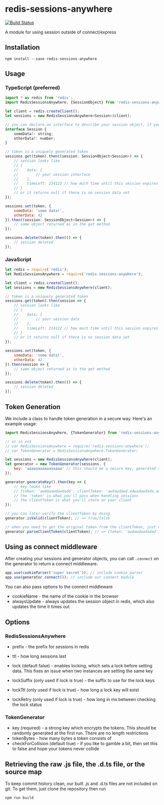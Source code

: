 # redis-sessions-anywhere

[![Build Status](https://travis-ci.org/PaulBGD/redis-sessions-anywhere.svg?branch=master)](https://travis-ci.org/PaulBGD/redis-sessions-anywhere)

A module for using session outside of connect/express

## Installation

```
npm install --save redis-sessions-anywhere
```

## Usage

### TypeScript (preferred)

```javascript
import * as redis from 'redis';
import RedisSessionsAnywhere, {SessionObject} from 'redis-sessions-anywhere';

let client = redis.createClient();
let sessions = new RedisSessionsAnywhere<Session>(client);

// you can declare an interface to describe your session object, if you want
interface Session {
    someData?: string;
    otherData?: number;
}

// token is a uniquely generated token
sessions.get(token).then((session: SessionObject<Session>) => {
    // session looks like
    // {
    //    data: {
    //        // your session interface
    //    },
    //    timeLeft: 214122 // how much time until this session expires
    // }
    // or it returns null if there is no session data set
});

sessions.set(token, {
    someData: 'some data!',
    otherData: 42
}).then((session: SessionObject<Session>) => {
    // same object returned as in the get method
});

sessions.delete(token).then(() => {
    // session deleted
});
```

### JavaScript

```javascript
let redis = require('redis');
let RedisSessionsAnywhere = require('redis-sessions-anywhere');

let client = redis.createClient();
let sessions = new RedisSessionsAnywhere(client);

// token is a uniquely generated token
sessions.get(token).then(session => {
    // session looks like
    // {
    //    data: {
    //        // your session data
    //    },
    //    timeLeft: 214122 // how much time until this session expires
    // }
    // or it returns null if there is no session data set
});

sessions.set(token, {
    someData: 'some data!',
    otherData: 42
}).then(session => {
    // same object returned as in the get method
});

sessions.delete(token).then(() => {
    // session deleted
});
```

## Token Generation

We include a class to handle token generation in a secure way. Here's an example usage:

```javascript
import RedisSessionsAnywhere, {TokenGenerator} from 'redis-sessions-anywhere';

// or in es5
// var RedisSessionsAnywhere = require('redis-sessions-anywhere');
// var TokenGenerator = RedisSessionsAnywhere.TokenGenerator;

let sessions = new RedisSessionsAnywhere(client);
let generator = new TokenGenerator(sessions, {
    key: 'aaaaaaaaaaaaaaaa' // this should be a secure key, generated and stored in a config
});

generator.generateKey().then(key => {
    // key looks like
    // {token: 'awddaawdawdadd', clientToken: 'awdawdawd.adwadawdada.awdawdadw'}
    // the 'token' is what you'll pass when handling sessions
    // the clientToken is what you'll store on your client
});

// you can later verify the clientToken by doing
generator.isValid(clientToken); // => true/false

// when you need to get the original token from the clientToken, just do
generator.parseClientToken(clientToken); // => {token: 'awdawdwadadad', expiresAt: 123213123}
```

## Using as connect middleware

After creating your sessions and generator objects, you can call `.connect` on the generator to return a connect middleware.

```javascript
app.use(cookieParser('super secret')); // include cookie parser
app.use(generator.connect()); // include our connect module
```

You can also pass options to the connect middleware

* cookieName - the name of the cookie in the browser
* alwaysUpdate - always updates the session object in redis, which also updates the time it times out

## Options

### RedisSessionsAnywhere

* prefix - the prefix for sessions in redis
* ttl - how long sessions last

* lock (default false) - enables locking, which sets a lock before setting data. This fixes an issue when two instances are setting the same key
* lockSuffix (only used if lock is true) - the suffix to use for the lock keys
* lockTtl (only used if lock is true) - how long a lock key will exist
* lockRetry (only used if lock is true) - how long in ms between checking the lock status

### TokenGenerator

* key (required) - a strong key which encrypts the tokens. This should be randomly generated at the first run. There are no length restrictions
* tokenBytes - how many bytes a token consists of
* checkForCollision (default true) - if you like to gamble a bit, then set this to false and hope your tokens never collide

## Retrieving the raw .js file, the .d.ts file, or the source map

To keep commit history clean, our built .js and .d.ts files are not included on git. To get them, just clone the repository then run

```
npm run build
```
